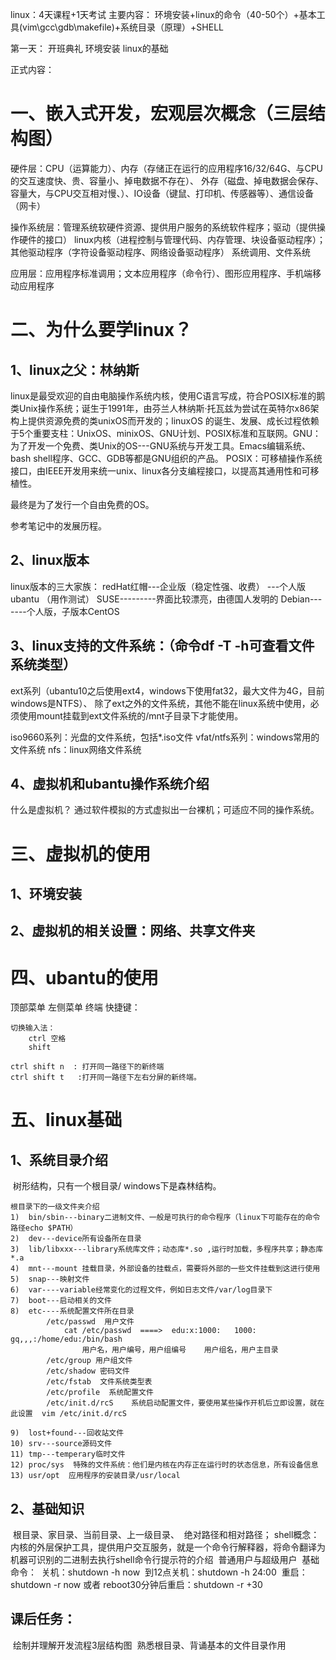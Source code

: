 linux：4天课程+1天考试
主要内容：
	环境安装+linux的命令（40-50个）+基本工具(vim\gcc\gdb\makefile)+系统目录（原理）+SHELL	

第一天：
	开班典礼
	环境安装
	linux的基础

正式内容：
	

# 一、嵌入式开发，宏观层次概念（三层结构图）



硬件层：CPU（运算能力）、内存（存储正在运行的应用程序16/32/64G、与CPU的交互速度快、贵、容量小、掉电数据不存在）、
		外存（磁盘、掉电数据会保存、容量大，与CPU交互相对慢、）、IO设备（键鼠、打印机、传感器等）、通信设备（网卡）

操作系统层：管理系统软硬件资源、提供用户服务的系统软件程序；驱动（提供操作硬件的接口）
	linux内核（进程控制与管理代码、内存管理、块设备驱动程序）；其他驱动程序（字符设备驱动程序、网络设备驱动程序）
	系统调用、文件系统

应用层：应用程序标准调用；文本应用程序（命令行）、图形应用程序、手机端移动应用程序



# 二、为什么要学linux？

## 1、linux之父：林纳斯

​	linux是最受欢迎的自由电脑操作系统内核，使用C语言写成，符合POSIX标准的鹅类Unix操作系统；
​	诞生于1991年，由芬兰人林纳斯·托瓦兹为尝试在英特尔x86架构上提供资源免费的类unixOS而开发的；
​	linuxOS 的诞生、发展、成长过程依赖于5个重要支柱：UnixOS、minixOS、GNU计划、POSIX标准和互联网。
​	GNU：为了开发一个免费、类Unix的OS---GNU系统与开发工具。Emacs编辑系统、bash shell程序、GCC、GDB等都是GNU组织的产品。
​	POSIX：可移植操作系统接口，由IEEE开发用来统一unix、linux各分支编程接口，以提高其通用性和可移植性。

最终是为了发行一个自由免费的OS。

参考笔记中的发展历程。



## 2、linux版本

linux版本的三大家族：
	redHat红帽---企业版（稳定性强、收费）
		  ---个人版ubantu （用作测试）
	SUSE---------界面比较漂亮，由德国人发明的
	Debian-------个人版，子版本CentOS

## 3、linux支持的文件系统：（命令df -T -h可查看文件系统类型）

ext系列（ubantu10之后使用ext4，windows下使用fat32，最大文件为4G，目前windows是NTFS）、
	除了ext之外的文件系统，其他不能在linux系统中使用，必须使用mount挂载到ext文件系统的/mnt子目录下才能使用。

iso9660系列：光盘的文件系统，包括*.iso文件
vfat/ntfs系列：windows常用的文件系统
nfs：linux网络文件系统

## 4、虚拟机和ubantu操作系统介绍

什么是虚拟机？
		通过软件模拟的方式虚拟出一台裸机；可适应不同的操作系统。

# 三、虚拟机的使用

## 1、环境安装

## 2、虚拟机的相关设置：网络、共享文件夹



# 四、ubantu的使用

顶部菜单
左侧菜单
终端
快捷键：

	切换输入法：
		ctrl 空格
		shift
	
	ctrl shift n  : 打开同一路径下的新终端
	ctrl shift t   :打开同一路径下左右分屏的新终端。

# 五、linux基础

## 1、系统目录介绍

​	树形结构，只有一个根目录/   windows下是森林结构。

	根目录下的一级文件夹介绍
	1)	bin/sbin---binary二进制文件、一般是可执行的命令程序（linux下可能存在的命令路径echo $PATH）
	2)	dev---device所有设备所在目录
	3)	lib/libxxx---library系统库文件；动态库*.so ,运行时加载，多程序共享；静态库*.a
	4)	mnt---mount 挂载目录，外部设备的挂载点，需要将外部的一些文件挂载到这进行使用
	5)	snap---映射文件
	6)	var----variable经常变化的过程文件，例如日志文件/var/log目录下
	7)	boot---启动相关的文件
	8)	etc----系统配置文件所在目录
			/etc/passwd  用户文件
				cat /etc/passwd  ====>  edu:x:1000:	  1000:		gq,,,:/home/edu:/bin/bash
					用户名，用户编号，用户组编号    用户组名，用户主目录
	  		/etc/group 用户组文件
	  		/etc/shadow 密码文件
	  		/etc/fstab  文件系统类型表
	  		/etc/profile  系统配置文件
	  		/etc/init.d/rcS    系统启动配置文件，要使用某些操作开机后立即设置，就在此设置  vim /etc/init.d/rcS
	
	9)	lost+found---回收站文件
	10)	srv---source源码文件	
	11)	tmp---temperary临时文件
	12)	proc/sys  特殊的文件系统：他们是内核在内存正在运行时的状态信息，所有设备信息
	13)	usr/opt  应用程序的安装目录/usr/local

## 2、基础知识

​	根目录、家目录、当前目录、上一级目录、
​	绝对路径和相对路径；
​	shell概念：内核的外层保护工具，提供用户交互服务，就是一个命令行解释器，将命令翻译为机器可识别的二进制去执行
​	shell命令行提示符的介绍
​		普通用户与超级用户
​	基础命令：
​		关机：shutdown -h now 
​		到12点关机：shutdown -h 24:00 
​		重启：shutdown -r now 或者 reboot
​		30分钟后重启：shutdown -r +30
​	

## 课后任务：

​	绘制并理解开发流程3层结构图
​	熟悉根目录、背诵基本的文件目录作用

​	


​	